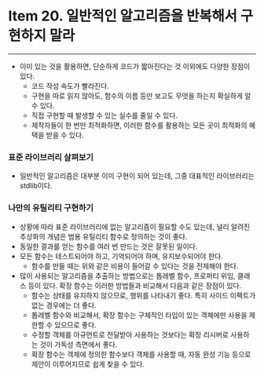 # Item 20. 일반적인 알고리즘을 반복해서 구현하지 말라

- - -

* 이미 있는 것을 활용하면, 단순하게 코드가 짧아진다는 것 이외에도 다양한 장점이 있다.
  * 코드 작성 속도가 빨라진다.
  * 구현을 따로 읽지 않아도, 함수의 이름 등만 보고도 무엇을 하는지 확실하게 알 수 있다.
  * 직접 구현할 때 발생할 수 있는 실수를 줄일 수 있다.
  * 제작자들이 한 번만 최적화하면, 이러한 함수를 활용하는 모든 곳이 최적화의 혜택을 받을 수 있다.

### 표준 라이브러리 살펴보기
* 일반적인 알고리즘은 대부분 이미 구현이 되어 있는데, 그중 대표적인 라이브러리는 stdlib이다.

### 나만의 유틸리티 구현하기
* 상황에 따라 표준 라이브러리에 없는 알고리즘이 필요할 수도 있는데, 널리 알려진 추상화의 개념은 범용 유틸리티 함수로 정의하는 것이 좋다.
* 동일한 결과를 얻는 함수를 여러 번 만드는 것은 잘못된 일이다.
* 모든 함수는 테스트되어야 하고, 기억되어야 하며, 유지보수되어야 한다.
  * 함수를 만들 때는 위와 같은 비용이 들어갈 수 있다는 것을 전제해야 한다.
* 많이 사용되는 알고리즘을 추출하는 방법으로는 톱레벨 함수, 프로퍼티 위임, 클래스 등이 있다. 확장 함수는 이러한 방법들과 비교해서 다음과 같은 장점이 있다.
  * 함수는 상태를 유지하지 않으므로, 행위를 나타내기 좋다. 특히 사이드 이펙트가 없는 경우에는 더 좋다.
  * 톱레벨 함수와 비교해서, 확장 함수는 구체적인 타입이 있는 객체에만 사용을 제한할 수 있으므로 좋다.
  * 수정할 객체를 아규먼트로 전달받아 사용하는 것보다는 확장 리시버로 사용하는 것이 가독성 측면에서 좋다.
  * 확장 함수는 객체에 정의한 함수보다 객체를 사용할 때, 자동 완성 기능 등으로 제안이 이루어지므로 쉽게 찾을 수 있다.

